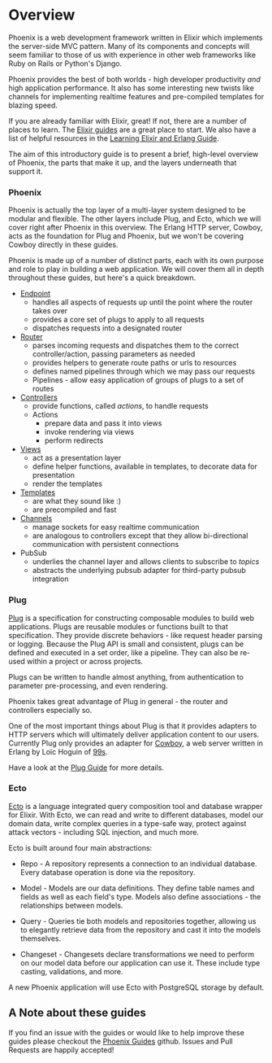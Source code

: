 # Overview

Phoenix is a web development framework written in Elixir which implements the server-side MVC pattern. Many of its components and concepts will seem familiar to those of us with experience in other web frameworks like Ruby on Rails or Python's Django.

Phoenix provides the best of both worlds - high developer productivity _and_ high application performance. It also has some interesting new twists like channels for implementing realtime features and pre-compiled templates for blazing speed.

If you are already familiar with Elixir, great! If not, there are a number of places to learn. The [Elixir guides](http://elixir-lang.org/getting-started/introduction.html) are a great place to start. We also have a list of helpful resources in the [Learning Elixir and Erlang Guide](http://www.phoenixframework.org/docs/learning-elixir-and-erlang).

The aim of this introductory guide is to present a brief, high-level overview of Phoenix, the parts that make it up, and the layers underneath that support it.

### Phoenix

Phoenix is actually the top layer of a multi-layer system designed to be modular and flexible. The other layers include Plug, and Ecto, which we will cover right after Phoenix in this overview. The Erlang HTTP server, Cowboy, acts as the foundation for Plug and Phoenix, but we won't be covering Cowboy directly in these guides.

Phoenix is made up of a number of distinct parts, each with its own purpose and role to play in building a web application. We will cover them all in depth throughout these guides, but here's a quick breakdown.

 - [Endpoint](endpoint.html)
    - handles all aspects of requests up until the point where the router takes over
    - provides a core set of plugs to apply to all requests
    - dispatches requests into a designated router
 - [Router](routing.html)
    - parses incoming requests and dispatches them to the correct controller/action, passing parameters as needed
    - provides helpers to generate route paths or urls to resources
    - defines named pipelines through which we may pass our requests
    - Pipelines - allow easy application of groups of plugs to a set of routes
 - [Controllers](controllers.html)
    - provide functions, called *actions*, to handle requests
    - Actions
        - prepare data and pass it into views
        - invoke rendering via views
        - perform redirects
 - [Views](views.html)
    - act as a presentation layer
    - define helper functions, available in templates, to decorate data for presentation
    - render the templates
 - [Templates](templates.html)
    - are what they sound like :)
    - are precompiled and fast
 - [Channels](channels.html)
    - manage sockets for easy realtime communication
    - are analogous to controllers except that they allow bi-directional communication with persistent connections
 - PubSub
    - underlies the channel layer and allows clients to subscribe to *topics*
    - abstracts the underlying pubsub adapter for third-party pubsub integration

### Plug

[Plug](http://hexdocs.pm/plug/) is a specification for constructing composable modules to build web applications. Plugs are reusable modules or functions built to that specification. They provide discrete behaviors - like request header parsing or logging. Because the Plug API is small and consistent, plugs can be defined and executed in a set order, like a pipeline. They can also be re-used within a project or across projects.

Plugs can be written to handle almost anything, from authentication to parameter pre-processing, and even rendering.

Phoenix takes great advantage of Plug in general - the router and controllers especially so.

One of the most important things about Plug is that it provides adapters to HTTP servers which will ultimately deliver application content to our users. Currently Plug only provides an adapter for [Cowboy](https://github.com/ninenines/cowboy), a web server written in Erlang by Loïc Hoguin of [99s](http://ninenines.eu/).

Have a look at the [Plug Guide](plug.html) for more details.

### Ecto

[Ecto](http://hexdocs.pm/ecto) is a language integrated query composition tool and database wrapper for Elixir. With Ecto, we can read and write to different databases, model our domain data, write complex queries in a type-safe way, protect against attack vectors - including SQL injection, and much more.

Ecto is built around four main abstractions:

* Repo - A repository represents a connection to an individual database. Every database operation is done via the repository.

* Model - Models are our data definitions. They define table names and fields as well as each field's type. Models also define associations - the relationships between models.

* Query - Queries tie both models and repositories together, allowing us to elegantly retrieve data from the repository and cast it into the models themselves.

* Changeset - Changesets declare transformations we need to perform on our model data before our application can use it. These include type casting, validations, and more.

A new Phoenix application will use Ecto with PostgreSQL storage by default.

## A Note about these guides
If you find an issue with the guides or would like to help improve these guides please checkout the [Phoenix Guides](https://github.com/phoenixframework/phoenix_guides/) github. Issues and Pull Requests are happily accepted!
